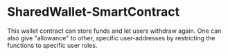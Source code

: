 # SharedWallet-SmartContract
This wallet contract can store funds and let users withdraw again. One can also give "allowance" to other, specific user-addresses by restricting the functions to specific user roles.
